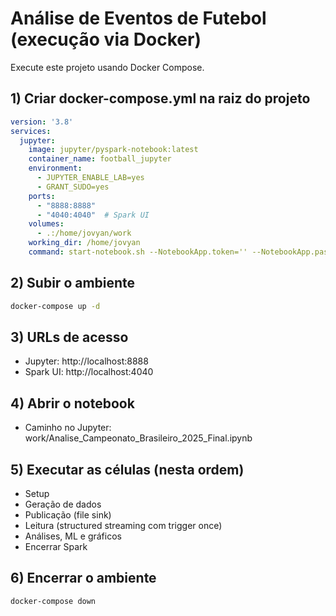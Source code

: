 # Análise de Eventos de Futebol (execução via Docker)

Execute este projeto usando Docker Compose.

## 1) Criar docker-compose.yml na raiz do projeto

```yaml
version: '3.8'
services:
  jupyter:
    image: jupyter/pyspark-notebook:latest
    container_name: football_jupyter
    environment:
      - JUPYTER_ENABLE_LAB=yes
      - GRANT_SUDO=yes
    ports:
      - "8888:8888"
      - "4040:4040"  # Spark UI
    volumes:
      - .:/home/jovyan/work
    working_dir: /home/jovyan
    command: start-notebook.sh --NotebookApp.token='' --NotebookApp.password='' --NotebookApp.allow_root=True
```

## 2) Subir o ambiente

```bash
docker-compose up -d
```

## 3) URLs de acesso
- Jupyter: http://localhost:8888
- Spark UI: http://localhost:4040

## 4) Abrir o notebook
- Caminho no Jupyter: work/Analise_Campeonato_Brasileiro_2025_Final.ipynb

## 5) Executar as células (nesta ordem)
- Setup
- Geração de dados
- Publicação (file sink)
- Leitura (structured streaming com trigger once)
- Análises, ML e gráficos
- Encerrar Spark

## 6) Encerrar o ambiente
```bash
docker-compose down
```
